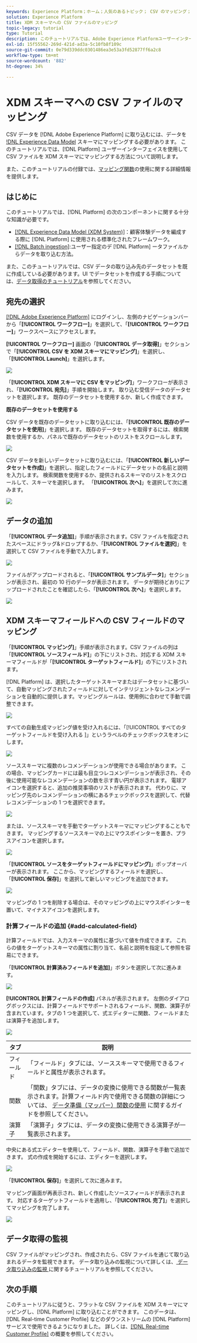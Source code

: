 ```yaml
---
keywords: Experience Platform；ホーム；人気のあるトピック； CSV のマッピング； CSV ファイルの XDM へのマッピング； CSV の XDM へのマッピング； UI ガイド；
solution: Experience Platform
title: XDM スキーマへの CSV ファイルのマッピング
topic-legacy: tutorial
type: Tutorial
description: このチュートリアルでは、Adobe Experience Platformユーザーインターフェイスを使用して CSV ファイルを XDM スキーマにマッピングする方法について説明します。
exl-id: 15f55562-269d-421d-ad3a-5c10fb8f109c
source-git-commit: 0e79d339ddc0301486ea3e53a3fd52877ff6a2c8
workflow-type: tm+mt
source-wordcount: '882'
ht-degree: 34%

---
```


# XDM スキーマへの CSV ファイルのマッピング

CSV データを [!DNL Adobe Experience Platform] に取り込むには、データを [!DNL Experience Data Model](XDM) スキーマにマッピングする必要があります。 このチュートリアルでは、[!DNL Platform] ユーザーインターフェイスを使用して CSV ファイルを XDM スキーマにマッピングする方法について説明します。

また、このチュートリアルの付録では、[マッピング関数](#mapping-functions)の使用に関する詳細情報を提供します。

## はじめに

このチュートリアルでは、[!DNL Platform] の次のコンポーネントに関する十分な知識が必要です。

- [[!DNL Experience Data Model (XDM System)]](../../xdm/home.md)：顧客体験データを編成する際に [!DNL Platform] に使用される標準化されたフレームワーク。
- [[!DNL Batch ingestion]](../batch-ingestion/overview.md):ユーザー指定のデ [!DNL Platform] ータファイルからデータを取り込む方法。

また、このチュートリアルでは、CSV データの取り込み先のデータセットを既に作成している必要があります。UI でデータセットを作成する手順については、[データ取得のチュートリアル](./ingest-batch-data.md)を参照してください。

## 宛先の選択

[[!DNL Adobe Experience Platform]](https://platform.adobe.com) にログインし、左側のナビゲーションバーから「**[!UICONTROL ワークフロー]**」を選択して、「**[!UICONTROL ワークフロー]**」ワークスペースにアクセスします。

**[!UICONTROL ワークフロー]** 画面の「**[!UICONTROL データ取得]**」セクションで「**[!UICONTROL CSV を XDM スキーマにマッピング]**」を選択し、「**[!UICONTROL Launch]**」を選択します。

![](../images/tutorials/map-a-csv-file/workflows.png)

「**[!UICONTROL XDM スキーマに CSV をマッピング]**」ワークフローが表示され、「**[!UICONTROL 宛先]**」手順を開始します。 取り込む受信データのデータセットを選択します。 既存のデータセットを使用するか、新しく作成できます。

**既存のデータセットを使用する**

CSV データを既存のデータセットに取り込むには、「**[!UICONTROL 既存のデータセットを使用]**」を選択します。 既存のデータセットを取得するには、検索関数を使用するか、パネルで既存のデータセットのリストをスクロールします。

![](../images/tutorials/map-a-csv-file/use-existing-dataset.png)

CSV データを新しいデータセットに取り込むには、「**[!UICONTROL 新しいデータセットを作成]**」を選択し、指定したフィールドにデータセットの名前と説明を入力します。 検索関数を使用するか、提供されるスキーマのリストをスクロールして、スキーマを選択します。 「**[!UICONTROL 次へ]**」を選択して次に進みます。

![](../images/tutorials/map-a-csv-file/create-new-dataset.png)

## データの追加

「**[!UICONTROL データ追加]**」手順が表示されます。CSV ファイルを指定されたスペースにドラッグ&amp;ドロップするか、「**[!UICONTROL ファイルを選択]**」を選択して CSV ファイルを手動で入力します。

![](../images/tutorials/map-a-csv-file/add-data.png)

ファイルがアップロードされると、「**[!UICONTROL サンプルデータ]**」セクションが表示され、最初の 10 行のデータが表示されます。 データが期待どおりにアップロードされたことを確認したら、「**[!UICONTROL 次へ]**」を選択します。

![](../images/tutorials/map-a-csv-file/sample-data.png)

## XDM スキーマフィールドへの CSV フィールドのマッピング

「**[!UICONTROL マッピング]**」手順が表示されます。CSV ファイルの列は「**[!UICONTROL ソースフィールド]**」の下にリストされ、対応する XDM スキーマフィールドが「**[!UICONTROL ターゲットフィールド]**」の下にリストされます。

[!DNL Platform] は、選択したターゲットスキーマまたはデータセットに基づいて、自動マッピングされたフィールドに対してインテリジェントなレコメンデーションを自動的に提供します。マッピングルールは、使用例に合わせて手動で調整できます。

![](../images/tutorials/map-a-csv-file/mapping-with-suggestions.png)

すべての自動生成マッピング値を受け入れるには、「[!UICONTROL  すべてのターゲットフィールドを受け入れる ]」というラベルのチェックボックスをオンにします。

![](../images/tutorials/map-a-csv-file/filled-mapping-with-suggestions.png)

ソーススキーマに複数のレコメンデーションが使用できる場合があります。 この場合、マッピングカードには最も目立つレコメンデーションが表示され、その後に使用可能なレコメンデーションの数を示す青い円が表示されます。 電球アイコンを選択すると、追加の推奨事項のリストが表示されます。 代わりに、マッピング先のレコメンデーションの横にあるチェックボックスを選択して、代替レコメンデーションの 1 つを選択できます。

![](../images/tutorials/map-a-csv-file/multiple-recommendations.png)

または、ソーススキーマを手動でターゲットスキーマにマッピングすることもできます。 マッピングするソーススキーマの上にマウスポインターを置き、プラスアイコンを選択します。

![](../images/tutorials/map-a-csv-file/mapping-with-suggestions-and-buttons.png)

「**[!UICONTROL ソースをターゲットフィールドにマッピング]**」ポップオーバーが表示されます。 ここから、マッピングするフィールドを選択し、「**[!UICONTROL 保存]**」を選択して新しいマッピングを追加できます。

![](../images/tutorials/map-a-csv-file/manual-mapping.png)

マッピングの 1 つを削除する場合は、そのマッピングの上にマウスポインターを置いて、マイナスアイコンを選択します。

### 計算フィールドの追加 {#add-calculated-field}

計算フィールドでは、入力スキーマの属性に基づいて値を作成できます。 これらの値をターゲットスキーマの属性に割り当て、名前と説明を指定して参照を容易にできます。

「**[!UICONTROL 計算済みフィールドを追加]**」ボタンを選択して次に進みます。

![](../images/tutorials/map-a-csv-file/add-calculated-field.png)

**[!UICONTROL 計算フィールドの作成]** パネルが表示されます。 左側のダイアログボックスには、計算フィールドでサポートされるフィールド、関数、演算子が含まれています。タブの 1 つを選択して、式エディターに関数、フィールドまたは演算子を追加します。

![](../images/tutorials/map-a-csv-file/create-calculated-fields.png)

| タブ | 説明 |
| --------- | ----------- |
| フィールド | 「フィールド」タブには、ソーススキーマで使用できるフィールドと属性が表示されます。 |
| 関数 | 「関数」タブには、データの変換に使用できる関数が一覧表示されます。計算フィールド内で使用できる関数の詳細については、 [データ準備（マッパー）関数の使用](../../data-prep/functions.md) に関するガイドを参照してください。 |
| 演算子 | 「演算子」タブには、データの変換に使用できる演算子が一覧表示されます。 |

中央にある式エディターを使用して、フィールド、関数、演算子を手動で追加できます。 式の作成を開始するには、エディターを選択します。

![](../images/tutorials/map-a-csv-file/create-calculated-field.png)

「**[!UICONTROL 保存]**」を選択して次に進みます。

マッピング画面が再表示され、新しく作成したソースフィールドが表示されます。 対応するターゲットフィールドを適用し、「**[!UICONTROL 完了]**」を選択してマッピングを完了します。

![](../images/tutorials/map-a-csv-file/new-calculated-field.png)

## データ取得の監視

CSV ファイルがマッピングされ、作成されたら、CSV ファイルを通じて取り込まれるデータを監視できます。 データ取り込みの監視について詳しくは、[ データ取り込みの監視 ](../../ingestion/quality/monitor-data-ingestion.md) に関するチュートリアルを参照してください。

## 次の手順

このチュートリアルに従うと、フラットな CSV ファイルを XDM スキーマにマッピングし、[!DNL Platform] に取り込むことができます。 このデータは、[!DNL Real-time Customer Profile] などのダウンストリームの [!DNL Platform] サービスで使用できるようになりました。 詳しくは、[[!DNL Real-time Customer Profile]](../../profile/home.md) の概要を参照してください。
